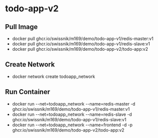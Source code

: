 # todo-app-v2
## Pull Image
- docker pull ghcr.io/swissnik/m169/demo/todo-app-v1/redis-master:v1
- docker pull ghcr.io/swissnik/m169/demo/todo-app-v1/redis-slave:v1
- docker pull ghcr.io/swissnik/m169/demo/todo-app-v2/todo-app:v2

## Create Network
- docker network create todoapp_network

## Run Container
- docker run --net=todoapp_network --name=redis-master -d ghcr.io/swissnik/m169/demo/todo-app-v1/redis-master:v1
- docker run --net=todoapp_network --name=redis-slave -d ghcr.io/swissnik/m169/demo/todo-app-v1/redis-slave:v1
- docker run --net=todoapp_network --name=frontend -d -p ghcr.io/swissnik/m169/demo/todo-app-v2/todo-app:v2
